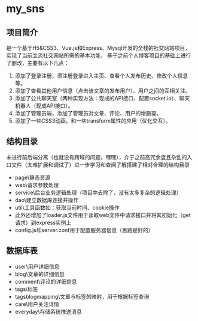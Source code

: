 # my_sns
## 项目简介
是一个基于H5&CSS3、Vue.js和Express、Mysql开发的全栈的社交网站项目，实现了当前主流社交网站所需的基本功能，
基于之前个人博客项目的基础上进行了删改，主要有以下几点：
1. 添加了登录注册，须注册登录进入主页、查看个人发布历史、修改个人信息等。
2. 添加了查看其他用户信息（点击该文章的发布用户）、用户之间的互相关注。
3. 添加了公共聊天室（两种实现方法：现成的API接口、配置socket.io）、聊天机器人（现成API接口）。
4. 添加了管理员端，添加了管理员对文章、评论、用户的增删查。
5. 添加了一些CSS3动画，和一些transform属性的应用（优化交互）。
## 结构目录
未进行前后端分离（也就没有跨域的问题，嘿嘿），介于之前高冗余度且杂乱的入口文件（太难扩展和调试了）进一步学习和查阅了解搭建了相对合理的结构目录
- page\静态资源
- web\请求参数处理
- service\后台业务逻辑处理（项目中去除了，没有太多复杂的逻辑处理）
- dao\建立数据库连接并操作
- util\工具函数如：获取当前时间、cookie操作
- 此外还增加了loader.js文件用于读取web文件中请求接口并将其初始化（get请求）到express实例上
- config.js和server.conf用于配置服务器信息（思路是好的）
## 数据库表
- user\用户详细信息
- blog\文章的详细信息
- comment\评论的详细信息
- tags\标签
- tagsblogmapping\文章与标签的映射，用于根据标签查询
- care\用户关注详情
- everyday\存储系统推送消息

